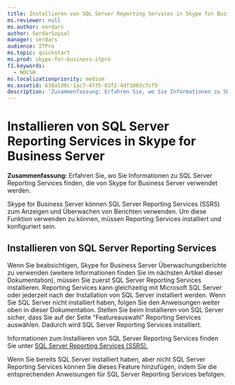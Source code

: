 ```yaml
---
title: Installieren von SQL Server Reporting Services in Skype for Business Server
ms.reviewer: null
ms.author: serdars
author: SerdarSoysal
manager: serdars
audience: ITPro
ms.topic: quickstart
ms.prod: skype-for-business-itpro
f1.keywords:
  - NOCSH
ms.localizationpriority: medium
ms.assetid: 638a1d0c-1ac7-4735-83f2-4df3d03c7cf9
description: 'Zusammenfassung: Erfahren Sie, wo Sie Informationen zu SQL Server Reporting Services finden, die von Skype for Business Server verwendet werden.'
---
```


# <a name="install-sql-server-reporting-services-in-skype-for-business-server"></a>Installieren von SQL Server Reporting Services in Skype for Business Server 
 
**Zusammenfassung:** Erfahren Sie, wo Sie Informationen zu SQL Server Reporting Services finden, die von Skype for Business Server verwendet werden.
  
Skype for Business Server können SQL Server Reporting Services (SSRS) zum Anzeigen und Überwachen von Berichten verwenden. Um diese Funktion verwenden zu können, müssen Reporting Services installiert und konfiguriert sein.
  
## <a name="install-sql-server-reporting-services"></a>Installieren von SQL Server Reporting Services

Wenn Sie beabsichtigen, Skype for Business Server Überwachungsberichte zu verwenden (weitere Informationen finden Sie im nächsten Artikel dieser Dokumentation), müssen Sie zuerst SQL Server Reporting Services installieren. Reporting Services kann gleichzeitig mit Microsoft SQL Server oder jederzeit nach der Installation von SQL Server installiert werden. Wenn Sie SQL Server nicht installiert haben, folgen Sie den Anweisungen weiter oben in dieser Dokumentation. Stellen Sie beim Installieren von SQL Server sicher, dass Sie auf der Seite "Featureauswahl" Reporting Services auswählen. Dadurch wird SQL Server Reporting Services installiert.
  
Informationen zum Installieren von SQL Server Reporting Services finden Sie unter [SQL Server Reporting Services (SSRS).](/sql/reporting-services/create-deploy-and-manage-mobile-and-paginated-reports)
  
Wenn Sie bereits SQL Server installiert haben, aber nicht SQL Server Reporting Services können Sie dieses Feature hinzufügen, indem Sie die entsprechenden Anweisungen für SQL Server Reporting Services befolgen. 
